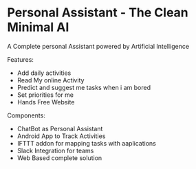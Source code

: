 # Personal Assistant - The Clean Minimal AI

A Complete personal Assistant powered by Artificial Intelligence

Features:
  * Add daily activities
  * Read My online Activity
  * Predict and suggest me tasks when i am bored
  * Set priorities for me
  * Hands Free Website

Components:
  * ChatBot as Personal Assistant
  * Android App to Track Activities
  * IFTTT addon for mapping tasks with aaplications
  * Slack Integration for teams
  * Web Based complete solution

